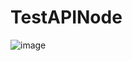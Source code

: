 # TestAPINode

 
 ![image](https://github.com/agustianaperdana/nodejs/assets/98295666/97134bdf-fba0-4002-be15-14f3dfacd31e)

